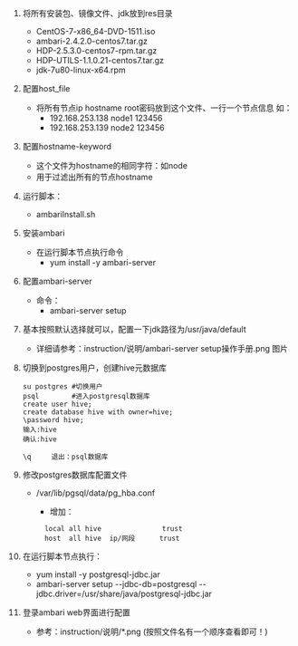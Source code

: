 1. 将所有安装包、镜像文件、jdk放到res目录
    - CentOS-7-x86_64-DVD-1511.iso
	- ambari-2.4.2.0-centos7.tar.gz     
    - HDP-2.5.3.0-centos7-rpm.tar.gz    
    - HDP-UTILS-1.1.0.21-centos7.tar.gz 
	- jdk-7u80-linux-x64.rpm
2. 配置host_file
    - 将所有节点ip hostname root密码放到这个文件、一行一个节点信息
	如：
	  - 192.168.253.138	node1 123456
      - 192.168.253.139	node2 123456
3. 配置hostname-keyword
    - 这个文件为hostname的相同字符：如node
	- 用于过滤出所有的节点hostname
4. 运行脚本：
	- ambariInstall.sh
5. 安装ambari
    - 在运行脚本节点执行命令
		- yum install -y ambari-server
6. 配置ambari-server
    - 命令：
		- ambari-server setup
7. 基本按照默认选择就可以，配置一下jdk路径为/usr/java/default
    - 详细请参考：instruction/说明/ambari-server setup操作手册.png 图片
8. 切换到postgres用户，创建hive元数据库
    ```
   su postgres #切换用户
	psql        #进入postgresql数据库
	create user hive;
	create database hive with owner=hive;
	\password hive;
	输入:hive
	确认:hive
	
	\q     退出：psql数据库
	```
9. 修改postgres数据库配置文件
   - /var/lib/pgsql/data/pg_hba.conf
   
     - 增加：
     ```
       local all hive               trust
       host  all hive  ip/网段      trust
     ```
10. 在运行脚本节点执行：
	+ yum install -y postgresql-jdbc.jar
	+ ambari-server setup --jdbc-db=postgresql --jdbc.driver=/usr/share/java/postgresql-jdbc.jar
	
11. 登录ambari web界面进行配置
	
	+ 参考：instruction/说明/*.png (按照文件名有一个顺序查看即可！)
	